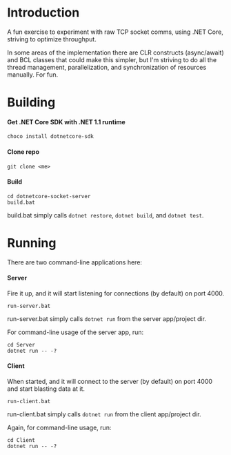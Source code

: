 Introduction
============
A fun exercise to experiment with raw TCP socket comms, using .NET Core, striving to optimize throughput.

In some areas of the implementation there are CLR constructs (async/await) and BCL classes that could make this simpler, but I'm striving to do all the thread management, parallelization, and synchronization of resources manually. For fun.

Building
========
#### Get .NET Core SDK with .NET 1.1 runtime

```
choco install dotnetcore-sdk
```

#### Clone repo


```
git clone <me>
```

#### Build

```
cd dotnetcore-socket-server
build.bat
```

build.bat simply calls `dotnet restore`, `dotnet build`, and `dotnet test`.

Running
=======
There are two command-line applications here:

#### Server

Fire it up, and it will start listening for connections (by default) on port 4000.

```
run-server.bat
```

run-server.bat simply calls `dotnet run` from the server app/project dir.

For command-line usage of the server app, run:

```
cd Server
dotnet run -- -?
```

#### Client

When started, and it will connect to the server (by default) on port 4000 and start blasting data at it.

```
run-client.bat
```

run-client.bat simply calls `dotnet run` from the client app/project dir.

Again, for command-line usage, run:

```
cd Client
dotnet run -- -?
```